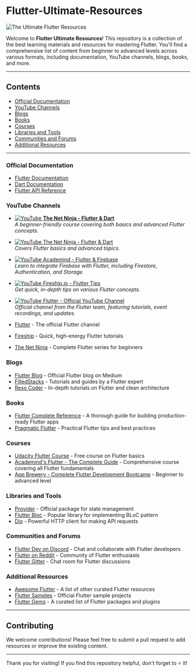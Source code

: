 # Flutter-Ultimate-Resources
![The Ultimate Flutter Resources](https://raw.githubusercontent.com/yassine-bennkhay/Ultimate-Flutter-Resources/main/assets/the-ultimate-flutter-resources.png)

Welcome to **Flutter Ultimate Resources**! This repository is a collection of the best learning materials and resources for mastering Flutter. You'll find a comprehensive list of content from beginner to advanced levels across various formats, including documentation, YouTube channels, blogs, books, and more.

---
## Contents
- [Official Documentation](#official-documentation)
- [YouTube Channels](#youtube-channels)
- [Blogs](#blogs)
- [Books](#books)
- [Courses](#courses)
- [Libraries and Tools](#libraries-and-tools)
- [Communities and Forums](#communities-and-forums)
- [Additional Resources](#additional-resources)
---

### Official Documentation
- [Flutter Documentation](https://docs.flutter.dev/)
- [Dart Documentation](https://dart.dev/guides)
- [Flutter API Reference](https://api.flutter.dev/)

### YouTube Channels
- [![YouTube](https://upload.wikimedia.org/wikipedia/commons/4/42/YouTube_icon_%282013-2017%29.png) **The Net Ninja - Flutter & Dart**](https://www.youtube.com/playlist?list=PL4cUxeGkcC9i4g-0d_aBmBWz8yVMiuJ3-)  
  *A beginner-friendly course covering both basics and advanced Flutter concepts.*

- [![YouTube](https://upload.wikimedia.org/wikipedia/commons/4/42/YouTube_icon_%282013-2017%29.png) The Net Ninja - Flutter & Dart](https://www.youtube.com/playlist?list=PL4cUxeGkcC9i4g-0d_aBmBWz8yVMiuJ3-)  
  *Covers Flutter basics and advanced topics.*

- [![YouTube](https://upload.wikimedia.org/wikipedia/commons/4/42/YouTube_icon_%282013-2017%29.png) Academind - Flutter & Firebase](https://www.youtube.com/playlist?list=PL55RiY5tL51rcCnrOrZixuOsZhAHHy6os)  
  *Learn to integrate Firebase with Flutter, including Firestore, Authentication, and Storage.*

- [![YouTube](https://upload.wikimedia.org/wikipedia/commons/4/42/YouTube_icon_%282013-2017%29.png) Fireship.io - Flutter Tips](https://www.youtube.com/playlist?list=PL0vfts4VzfNi9TrOs-20Evg48qh5aM-xq)  
  *Get quick, in-depth tips on various Flutter concepts.*

- [![YouTube](https://upload.wikimedia.org/wikipedia/commons/4/42/YouTube_icon_%282013-2017%29.png) Flutter - Official YouTube Channel](https://www.youtube.com/flutterdev)  
  *Official channel from the Flutter team, featuring tutorials, event recordings, and updates.*

- [Flutter](https://www.youtube.com/@flutterdev) - The official Flutter channel
- [Fireship](https://www.youtube.com/c/Fireship) - Quick, high-energy Flutter tutorials
- [The Net Ninja](https://www.youtube.com/c/TheNetNinja) - Complete Flutter series for beginners

### Blogs
- [Flutter Blog](https://medium.com/flutter) - Official Flutter blog on Medium
- [FilledStacks](https://www.filledstacks.com/) - Tutorials and guides by a Flutter expert
- [Reso Coder](https://resocoder.com/) - In-depth tutorials on Flutter and clean architecture

### Books
- [Flutter Complete Reference](https://www.amazon.com/Flutter-Complete-Reference) - A thorough guide for building production-ready Flutter apps
- [Pragmatic Flutter](https://www.amazon.com/Pragmatic-Flutter) - Practical Flutter tips and best practices

### Courses
- [Udacity Flutter Course](https://www.udacity.com/course/build-native-mobile-apps-with-flutter--ud905) - Free course on Flutter basics
- [Academind's Flutter - The Complete Guide](https://academind.com) - Comprehensive course covering all Flutter fundamentals
- [App Brewery - Complete Flutter Development Bootcamp](https://www.udemy.com/course/flutter-bootcamp-with-dart/) - Beginner to advanced level

### Libraries and Tools
- [Provider](https://pub.dev/packages/provider) - Official package for state management
- [Flutter Bloc](https://bloclibrary.dev/#/) - Popular library for implementing BLoC pattern
- [Dio](https://pub.dev/packages/dio) - Powerful HTTP client for making API requests

### Communities and Forums
- [Flutter Dev on Discord](https://discord.com/invite/flutter) - Chat and collaborate with Flutter developers
- [Flutter on Reddit](https://www.reddit.com/r/FlutterDev/) - Community of Flutter enthusiasts
- [Flutter Gitter](https://gitter.im/flutter/flutter) - Chat room for Flutter discussions

### Additional Resources
- [Awesome Flutter](https://github.com/Solido/awesome-flutter) - A list of other curated Flutter resources
- [Flutter Samples](https://github.com/flutter/samples) - Official Flutter sample projects
- [Flutter Gems](https://fluttergems.dev/) - A curated list of Flutter packages and plugins

---

## Contributing
We welcome contributions! Please feel free to submit a pull request to add resources or improve the existing content.

---

Thank you for visiting! If you find this repository helpful, don't forget to ⭐ it!
